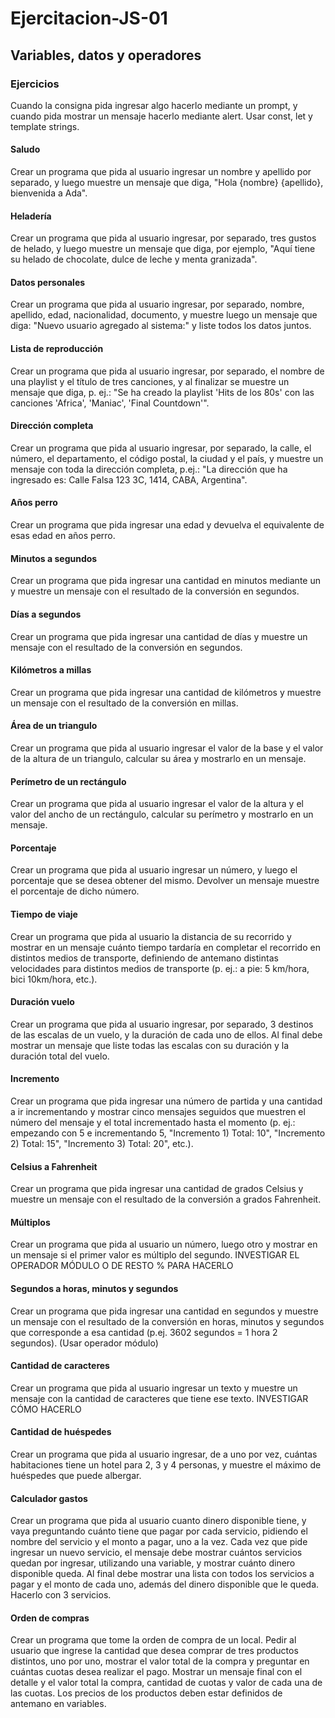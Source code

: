 # Ejercitacion-JS-01
<h2>Variables, datos y operadores</h2>

<h3>Ejercicios</h3>


Cuando la consigna pida ingresar algo hacerlo mediante un prompt, y cuando pida mostrar un mensaje hacerlo mediante alert. Usar const, let y template strings.

<h4>Saludo</h4>


Crear un programa que pida al usuario ingresar un nombre y apellido por separado, y luego muestre un mensaje que diga, "Hola {nombre} {apellido}, bienvenida a Ada".
 


<h4> Heladería</h4>

Crear un programa que pida al usuario ingresar, por separado, tres gustos de helado, y luego muestre un mensaje que diga, por ejemplo, "Aquí tiene su helado de chocolate, dulce de leche y menta granizada".
<h4>Datos personales</h4>

Crear un programa que pida al usuario ingresar, por separado, nombre, apellido, edad, nacionalidad, documento, y muestre luego un mensaje que diga: "Nuevo usuario agregado al sistema:" y liste todos los datos juntos.
<h4>Lista de reproducción</h4>

Crear un programa que pida al usuario ingresar, por separado, el nombre de una playlist y el título de tres canciones, y al finalizar se muestre un mensaje que diga, p. ej.: "Se ha creado la playlist 'Hits de los 80s' con las canciones 'Africa', 'Maniac', 'Final Countdown'".
<h4>Dirección completa</h4>

Crear un programa que pida al usuario ingresar, por separado, la calle, el número, el departamento, el código postal, la ciudad y el país, y muestre un mensaje con toda la dirección completa, p.ej.: "La dirección que ha ingresado es: Calle Falsa 123 3C, 1414, CABA, Argentina".
<h4>Años perro</h4>

Crear un programa que pida ingresar una edad y devuelva el equivalente de esas edad en años perro.
<h4>Minutos a segundos</h4>

Crear un programa que pida ingresar una cantidad en minutos mediante un y muestre un mensaje con el resultado de la conversión en segundos.
<h4>Días a segundos</h4>

Crear un programa que pida ingresar una cantidad de días y muestre un mensaje con el resultado de la conversión en segundos.
<h4>Kilómetros a millas</h4>

Crear un programa que pida ingresar una cantidad de kilómetros y muestre un mensaje con el resultado de la conversión en millas.
<h4>Área de un triangulo</h4>

Crear un programa que pida al usuario ingresar el valor de la base y el valor de la altura de un triangulo, calcular su área y mostrarlo en un mensaje.
<h4>Perímetro de un rectángulo</h4>

Crear un programa que pida al usuario ingresar el valor de la altura y el valor del ancho de un rectángulo, calcular su perímetro y mostrarlo en un mensaje.
<h4>Porcentaje</h4>

Crear un programa que pida al usuario ingresar un número, y luego el porcentaje que se desea obtener del mismo. Devolver un mensaje muestre el porcentaje de dicho número.
<h4>Tiempo de viaje</h4>

Crear un programa que pida al usuario la distancia de su recorrido y mostrar en un mensaje cuánto tiempo tardaría en completar el recorrido en distintos medios de transporte, definiendo de antemano distintas velocidades para distintos medios de transporte (p. ej.: a pie: 5 km/hora, bici 10km/hora, etc.).
<h4>Duración vuelo</h4>

Crear un programa que pida al usuario ingresar, por separado, 3 destinos de las escalas de un vuelo, y la duración de cada uno de ellos. Al final debe mostrar un mensaje que liste todas las escalas con su duración y la duración total del vuelo.
<h4>Incremento</h4>

Crear un programa que pida ingresar una número de partida y una cantidad a ir incrementando y mostrar cinco mensajes seguidos que muestren el número del mensaje y el total incrementado hasta el momento (p. ej.: empezando con 5 e incrementando 5, "Incremento 1) Total: 10", "Incremento 2) Total: 15", "Incremento 3) Total: 20", etc.).
<h4>Celsius a Fahrenheit</h4>

Crear un programa que pida ingresar una cantidad de grados Celsius y muestre un mensaje con el resultado de la conversión a grados Fahrenheit.
<h4>Múltiplos</h4>

Crear un programa que pida al usuario un número, luego otro y mostrar en un mensaje si el primer valor es múltiplo del segundo. INVESTIGAR EL OPERADOR MÓDULO O DE RESTO % PARA HACERLO
<h4>Segundos a horas, minutos y segundos</h4>

Crear un programa que pida ingresar una cantidad en segundos y muestre un mensaje con el resultado de la conversión en horas, minutos y segundos que corresponde a esa cantidad (p.ej. 3602 segundos = 1 hora 2 segundos). (Usar operador módulo)
<h4>Cantidad de caracteres</h4>

Crear un programa que pida al usuario ingresar un texto y muestre un mensaje con la cantidad de caracteres que tiene ese texto. INVESTIGAR CÓMO HACERLO
<h4>Cantidad de huéspedes</h4>

Crear un programa que pida al usuario ingresar, de a uno por vez, cuántas habitaciones tiene un hotel para 2, 3 y 4 personas, y muestre el máximo de huéspedes que puede albergar.
<h4>Calculador gastos</h4>

Crear un programa que pida al usuario cuanto dinero disponible tiene, y vaya preguntando cuánto tiene que pagar por cada servicio, pidiendo el nombre del servicio y el monto a pagar, uno a la vez. Cada vez que pide ingresar un nuevo servicio, el mensaje debe mostrar cuántos servicios quedan por ingresar, utilizando una variable, y mostrar cuánto dinero disponible queda. Al final debe mostrar una lista con todos los servicios a pagar y el monto de cada uno, además del dinero disponible que le queda. Hacerlo con 3 servicios.
<h4>Orden de compras</h4>

Crear un programa que tome la orden de compra de un local. Pedir al usuario que ingrese la cantidad que desea comprar de tres productos distintos, uno por uno, mostrar el valor total de la compra y preguntar en cuántas cuotas desea realizar el pago. Mostrar un mensaje final con el detalle y el valor total la compra, cantidad de cuotas y valor de cada una de las cuotas. Los precios de los productos deben estar definidos de antemano en variables.
